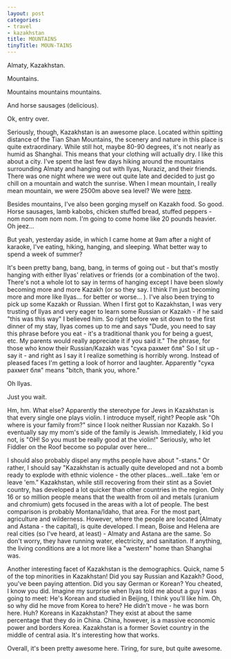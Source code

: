 ```yaml
---
layout: post
categories:
- travel
- kazakhstan
title: MOUNTAINS
tinyTitle: MOUN-TAINS
---
```

Almaty, Kazakhstan.

Mountains.

Mountains mountains mountains.

And horse sausages (delicious).

Ok, entry over.

Seriously, though, Kazakhstan is an awesome place. Located within spitting distance of the Tian Shan Mountains, the scenery and nature in this place is quite extraordinary. While still hot, maybe 80-90 degrees, it's not nearly as humid as Shanghai. This means that your clothing will actually dry. I like this about a city. I've spent the last few days hiking around the mountains surrounding Almaty and hanging out with Ilyas, Nuraziz, and their friends. There was one night where we were out quite late and decided to just go chill on a mountain and watch the sunrise. When I mean mountain, I really mean mountain, we were 2500m above sea level? We were [here](http://en.wikipedia.org/wiki/Chimbulak).

<!-- more -->

Besides mountains, I've also been gorging myself on Kazakh food. So good. Horse sausages, lamb kabobs, chicken stuffed bread, stuffed peppers - nom nom nom nom nom. I'm going to come home like 20 pounds heavier. Oh jeez...

But yeah, yesterday aside, in which I came home at 9am after a night of karaoke, I've eating, hiking, hanging, and sleeping. What better way to spend a week of summer?

It's been pretty bang, bang, bang, in terms of going out - but that's mostly hanging with either Ilyas' relatives or friends (or a combination of the two). There's not a whole lot to say in terms of hanging except I have been slowly becoming more and more Kazakh (or so they say. I think I'm just becoming more and more like Ilyas... for better or worse... ). I've also been trying to pick up some Kazakh or Russian. When I first got to Kazakhstan, I was very trusting of Ilyas and very eager to learn some Russian or Kazakh - if he said "this was this way" I believed him. So right before we sit down to the first dinner of my stay, Ilyas comes up to me and says "Dude, you need to say this phrase before you eat - it's a traditional thank you for being a guest, etc. My parents would really appreciate it if you said it." The phrase, for those who know their Russian/Kazakh was "сука рахмет бля" So I sit up - say it - and right as I say it I realize something is horribly wrong. Instead of pleased faces I'm getting a look of horror and laughter. Apparently "сука рахмет бля" means "bitch, thank you, whore."

Oh Ilyas.

Just you wait.

Hm, hm. What else? Apparently the stereotype for Jews in Kazakhstan is that every single one plays violin. I introduce myself, right? People ask "Oh where is your family from?" since I look neither Russian nor Kazakh. So I eventually say my mom's side of the family is Jewish. Immediately, I kid you not, is "OH! So you must be really good at the violin!" Seriously, who let Fiddler on the Roof become so popular over here...

I should also probably dispel any myths people have about "-stans." Or rather, I should say "Kazakhstan is actually quite developed and not a bomb ready to explode with ethnic violence - the other places...well...take 'em or leave 'em." Kazakhstan, while still recovering from their stint as a Soviet country, has developed a lot quicker than other countries in the region. Only 16 or so million people means that the wealth from oil and metals (uranium and chromium) gets focused in the areas with a lot of people. The best comparison is probably Montana/Idaho, that area. For the most part, agriculture and wilderness. However, where the people are located (Almaty and Astana - the capital), is quite developed. I mean, Boise and Helena are real cities (so I've heard, at least) - Almaty and Astana are the same. So don't worry, they have running water, electricity, and sanitation. If anything, the living conditions are a lot more like a "western" home than Shanghai was.

Another interesting facet of Kazakhstan is the demographics. Quick, name 5 of the top minorities in Kazakhstan! Did you say Russian and Kazakh? Good, you've been paying attention. Did you say German or Korean? You cheated, I know you did. Imagine my surprise when Ilyas told me about a guy I was going to meet: He's Korean and studied in Beijing, I think you'll like him. Oh, so why did he move from Korea to here? He didn't move - he was born here. Huh? Koreans in Kazakhstan? They exist at about the same percentage that they do in China. China, however, is a massive economic power and borders Korea. Kazakhstan is a former Soviet country in the middle of central asia. It's interesting how that works.

Overall, it's been pretty awesome here. Tiring, for sure, but quite awesome.
